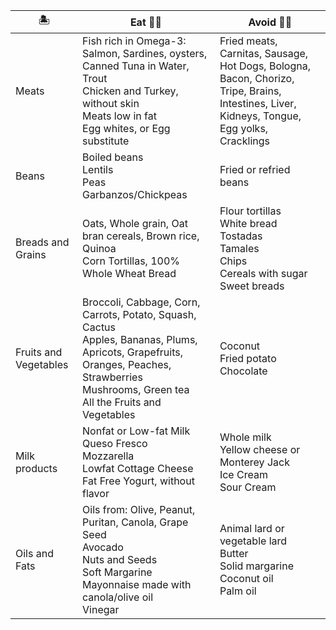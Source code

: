
🏝️ | Eat 👍🏻 | Avoid 👎🏻
-- | -- | --
Meats | Fish rich in Omega-3: Salmon, Sardines, oysters, Canned Tuna in Water, Trout <br/> Chicken and Turkey, without skin<br/>Meats low in fat<br/>Egg whites, or Egg substitute | Fried meats, Carnitas, Sausage, Hot Dogs, Bologna, Bacon, Chorizo, Tripe, Brains, Intestines, Liver, Kidneys, Tongue, Egg yolks, Cracklings
Beans | Boiled beans<br/>Lentils<br/>Peas<br/>Garbanzos/Chickpeas | Fried or refried beans
Breads and Grains | Oats, Whole grain, Oat bran cereals, Brown rice, Quinoa<br/> Corn Tortillas, 100% Whole Wheat Bread | Flour tortillas<br/>White bread<br/>Tostadas<br/>Tamales<br/>Chips<br/>Cereals with sugar<br/>Sweet breads
Fruits and Vegetables | Broccoli, Cabbage, Corn, Carrots, Potato, Squash, Cactus<br/>Apples, Bananas, Plums, Apricots, Grapefruits, Oranges, Peaches, Strawberries<br/>Mushrooms, Green tea<br/>All the Fruits and Vegetables | Coconut<br/>Fried potato<br/>Chocolate
Milk products | Nonfat or Low-fat Milk<br/>Queso Fresco<br/>Mozzarella<br/>Lowfat Cottage Cheese<br/>Fat Free Yogurt, without flavor | Whole milk<br/>Yellow cheese or Monterey Jack<br/>Ice Cream<br/>Sour Cream
Oils and Fats | Oils from: Olive, Peanut, Puritan, Canola, Grape Seed<br/>Avocado<br/>Nuts and Seeds<br/>Soft Margarine<br/>Mayonnaise made with canola/olive oil<br/>Vinegar | Animal lard or vegetable lard<br/>Butter<br/>Solid margarine<br/>Coconut oil<br/>Palm oil
